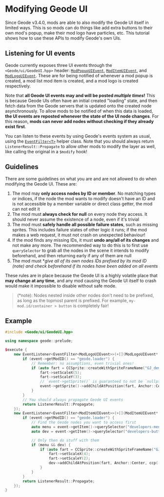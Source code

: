 # Modifying Geode UI

Since Geode v3.4.0, mods are able to also modify the Geode UI itself in limited ways. This is so mods can do things like add extra buttons to their own mod's popup, make their mod logo have particles, etc. This tutorial shows how to use these APIs to modify Geode's own UIs.

## Listening for UI events

Geode currently exposes three UI events through the `<Geode/ui/GeodeUI.hpp>` header: [`ModPopupUIEvent`](/classes/geode/ModPopupUIEvent), [`ModItemUIEvent`](/classes/geode/ModItemUIEvent), and [`ModLogoUIEvent`](/classes/geode/ModLogoUIEvent). These are for being notified of whenever a mod popup is created, a mod list mod item is created, and a mod logo is created respectively.

Note that **all Geode UI events may and will be posted _multiple times_!** This is because Geode UIs often have an initial created "loading" state, and then fetch data from the Geode servers that is updated onto the created node asynchronously. To allow mods to be notified of when this data is loaded, **the UI events are reposted whenever the state of the UI node changes**. For this reason, **mods can never add nodes without checking if they already exist first**.

You can listen to these events by using Geode's events system as usual, using the [`EventFilter<T>`](/classes/geode/EventFilter) helper class. Note that you should always return `ListenerResult::Propagate` to allow other mods to modify the layer as well, like calling the original in a `$modify` hook!

## Guidelines

There are some guidelines on what you are and are not allowed to do when modifying the Geode UI. These are:

1. The mod may **only access nodes by ID or member**. No matching types or indices, if the node the mod wants to modify doesn't have an ID and is not accessible by a member variable or direct class getter, the mod can not edit it
2. The mod must **always check for null** on every node they access. It should never assume the existence of a node, even if it's trivial
3. The mod must **safely handle all possible failure states**, such as missing sprites. This includes failure states of other logic it runs; if the mod makes a web request, it must not crash on unexpected behaviour!
4. If the mod finds any missing IDs, it must **undo any/all of its changes** and not make any more. The recommended way to do this is to first use `querySelector` to grab all the nodes in the scene it intends to modify beforehand, and then returning early if any of them are null
5. The mod must **give all of its own nodes IDs prefixed by its mod ID (*note) and check beforehand if its nodes have been added on all events**

These rules are in place because the Geode UI is a highly volatile place that **may change at any time**, and any mod causing the Geode UI itself to crash would make it impossible to disable without safe mode.

> (*note): Nodes nested inside other nodes don't need to be prefixed, as long as the topmost parent is prefixed. For example, `my-mod.id/container > button` is completely fair!

## Example

```cpp
#include <Geode/ui/GeodeUI.hpp>

using namespace geode::prelude;

$execute {
    new EventListener<EventFilter<ModLogoUIEvent>>(+[](ModLogoUIEvent* event) {
        if (event->getModID() == "geode.loader") {
            // Remember: no assumptions, even trivial ones!
            if (auto fart = CCSprite::createWithSpriteFrameName("GJ_demonIcon_001.png")) {
                fart->setScaleX(5);
                fart->setScaleY(3);
                // `event->getSprite()` is guaranteed to not be `nullptr` though
                event->getSprite()->addChildAtPosition(fart, Anchor::Center);
            }
        }
        // You should always propagate Geode UI events
        return ListenerResult::Propagate;
    });
    new EventListener<EventFilter<ModItemUIEvent>>(+[](ModItemUIEvent* event) {
        if (event->getModID() == "geode.loader") {
            // Find the Geode nodes you want to access first
            auto menu = event->getItem()->querySelector("developers-menu");
            auto dev = event->getItem()->querySelector("developers-button");

            // Only then do stuff with them
            if (menu && dev) {
                if (auto fart = CCSprite::createWithSpriteFrameName("GJ_demonIcon_001.png")) {
                    fart->setScaleX(4);
                    fart->setScaleY(2);
                    dev->addChildAtPosition(fart, Anchor::Center, ccp(-15, 0));
                }
            }
        }
        return ListenerResult::Propagate;
    });
}
```

